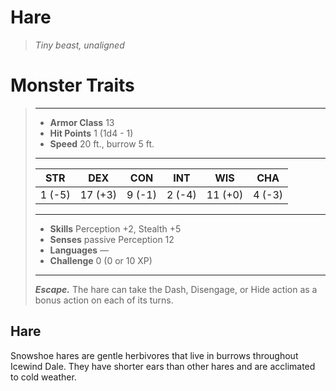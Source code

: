 # Hare
>*Tiny beast, unaligned*
# Monster Traits
>___
>- **Armor Class** 13
>- **Hit Points** 1 (1d4 - 1)
>- **Speed** 20 ft., burrow 5 ft.
>___
>|STR|DEX|CON|INT|WIS|CHA|
>|:---:|:---:|:---:|:---:|:---:|:---:|
>|1 (-5)|17 (+3)|9 (-1)|2 (-4)|11 (+0)|4 (-3)|
>___
>- **Skills** Perception +2, Stealth +5
>- **Senses** passive Perception 12
>- **Languages** —
>- **Challenge** 0 (0 or 10 XP)
>___
>***Escape.*** The hare can take the Dash, Disengage, or Hide action as a bonus action on each of its turns.
## Hare
Snowshoe hares are gentle herbivores that live in burrows throughout Icewind Dale. They have shorter ears than other hares and are acclimated to cold weather.